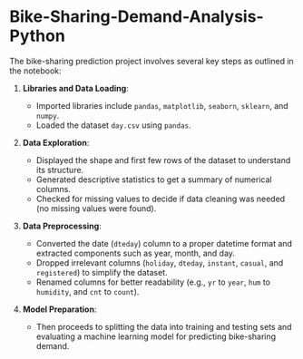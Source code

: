 # Bike-Sharing-Demand-Analysis-Python
The bike-sharing prediction project involves several key steps as outlined in the notebook:

1. **Libraries and Data Loading**:
   - Imported libraries include `pandas`, `matplotlib`, `seaborn`, `sklearn`, and `numpy`.
   - Loaded the dataset `day.csv` using `pandas`.

2. **Data Exploration**:
   - Displayed the shape and first few rows of the dataset to understand its structure.
   - Generated descriptive statistics to get a summary of numerical columns.
   - Checked for missing values to decide if data cleaning was needed (no missing values were found).

3. **Data Preprocessing**:
   - Converted the date (`dteday`) column to a proper datetime format and extracted components such as year, month, and day.
   - Dropped irrelevant columns (`holiday`, `dteday`, `instant`, `casual`, and `registered`) to simplify the dataset.
   - Renamed columns for better readability (e.g., `yr` to `year`, `hum` to `humidity`, and `cnt` to `count`).

4. **Model Preparation**:
   - Then proceeds to splitting the data into training and testing sets and evaluating a machine learning model for predicting bike-sharing demand.
